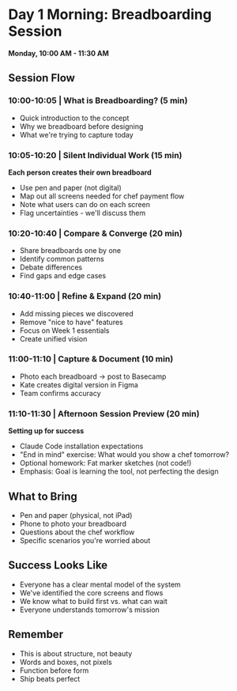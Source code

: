 # Day 1 Morning: Breadboarding Session
**Monday, 10:00 AM - 11:30 AM**

## Session Flow

### 10:00-10:05 | What is Breadboarding? (5 min)
- Quick introduction to the concept
- Why we breadboard before designing
- What we're trying to capture today

### 10:05-10:20 | Silent Individual Work (15 min)
**Each person creates their own breadboard**
- Use pen and paper (not digital)
- Map out all screens needed for chef payment flow
- Note what users can do on each screen
- Flag uncertainties - we'll discuss them

### 10:20-10:40 | Compare & Converge (20 min)
- Share breadboards one by one
- Identify common patterns
- Debate differences
- Find gaps and edge cases

### 10:40-11:00 | Refine & Expand (20 min)
- Add missing pieces we discovered
- Remove "nice to have" features
- Focus on Week 1 essentials
- Create unified vision

### 11:00-11:10 | Capture & Document (10 min)
- Photo each breadboard → post to Basecamp
- Kate creates digital version in Figma
- Team confirms accuracy

### 11:10-11:30 | Afternoon Session Preview (20 min)
**Setting up for success**
- Claude Code installation expectations
- "End in mind" exercise: What would you show a chef tomorrow?
- Optional homework: Fat marker sketches (not code!)
- Emphasis: Goal is learning the tool, not perfecting the design

## What to Bring
- Pen and paper (physical, not iPad)
- Phone to photo your breadboard
- Questions about the chef workflow
- Specific scenarios you're worried about

## Success Looks Like
- Everyone has a clear mental model of the system
- We've identified the core screens and flows
- We know what to build first vs. what can wait
- Everyone understands tomorrow's mission

## Remember
- This is about structure, not beauty
- Words and boxes, not pixels
- Function before form
- Ship beats perfect